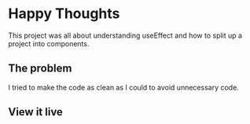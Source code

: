 # Happy Thoughts

This project was all about understanding useEffect and how to split up a project into components.

## The problem

I tried to make the code as clean as I could to avoid unnecessary code.

## View it live

